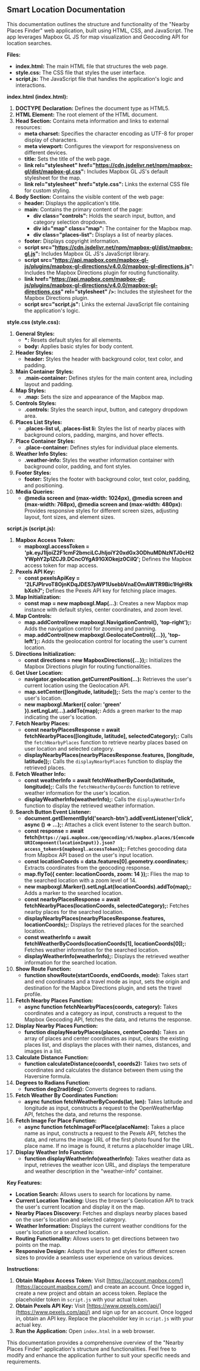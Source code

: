 ## Smart Location Documentation

This documentation outlines the structure and functionality of the "Nearby Places Finder" web application, built using HTML, CSS, and JavaScript. The app leverages Mapbox GL JS for map visualization and Geocoding API for location searches.

**Files:**

- **index.html:** The main HTML file that structures the web page.
- **style.css:** The CSS file that styles the user interface.
- **script.js:** The JavaScript file that handles the application's logic and interactions.

**index.html (index.html):**

1. **DOCTYPE Declaration:** Defines the document type as HTML5.
2. **HTML Element:** The root element of the HTML document.
3. **Head Section:** Contains meta information and links to external resources:
    - **meta charset:** Specifies the character encoding as UTF-8 for proper display of characters.
    - **meta viewport:** Configures the viewport for responsiveness on different devices.
    - **title:** Sets the title of the web page.
    - **link rel="stylesheet" href="https://cdn.jsdelivr.net/npm/mapbox-gl/dist/mapbox-gl.css":** Includes Mapbox GL JS's default stylesheet for the map.
    - **link rel="stylesheet" href="style.css":** Links the external CSS file for custom styling.
4. **Body Section:** Contains the visible content of the web page:
    - **header:** Displays the application's title.
    - **main:** Contains the primary content of the page:
        - **div class="controls":** Holds the search input, button, and category selection dropdown.
        - **div id="map" class="map":** The container for the Mapbox map.
        - **div class="places-list":** Displays a list of nearby places.
    - **footer:** Displays copyright information.
    - **script src="https://cdn.jsdelivr.net/npm/mapbox-gl/dist/mapbox-gl.js":** Includes Mapbox GL JS's JavaScript library.
    - **script src="https://api.mapbox.com/mapbox-gl-js/plugins/mapbox-gl-directions/v4.0.0/mapbox-gl-directions.js":** Includes the Mapbox Directions plugin for routing functionality.
    - **link href="https://api.mapbox.com/mapbox-gl-js/plugins/mapbox-gl-directions/v4.0.0/mapbox-gl-directions.css" rel="stylesheet" />:** Includes the stylesheet for the Mapbox Directions plugin.
    - **script src="script.js":** Links the external JavaScript file containing the application's logic.

**style.css (style.css):**

1. **General Styles:**
    - **\*:** Resets default styles for all elements.
    - **body:** Applies basic styles for body content.
2. **Header Styles:**
    - **header:** Styles the header with background color, text color, and padding.
3. **Main Container Styles:**
    - **.main-container:** Defines styles for the main content area, including layout and padding.
4. **Map Styles:**
    - **.map:** Sets the size and appearance of the Mapbox map.
5. **Controls Styles:**
    - **.controls:** Styles the search input, button, and category dropdown area.
6. **Places List Styles:**
    - **.places-list ul, .places-list li:** Styles the list of nearby places with background colors, padding, margins, and hover effects.
7. **Place Container Styles:**
    - **.place-container:** Defines styles for individual place elements.
8. **Weather Info Styles:**
    - **.weather-info:** Styles the weather information container with background color, padding, and font styles.
9. **Footer Styles:**
    - **footer:** Styles the footer with background color, text color, padding, and positioning.
10. **Media Queries:**
    - **@media screen and (max-width: 1024px), @media screen and (max-width: 768px), @media screen and (max-width: 480px):** Provides responsive styles for different screen sizes, adjusting layout, font sizes, and element sizes.

**script.js (script.js):**

1. **Mapbox Access Token:**
    - **mapboxgl.accessToken = 'pk.eyJ1IjoiZ2F1cmF2bmciLCJhIjoiY20xdGx3ODhuMDNzNTJ0cHI2YWphY2p1ZCJ9.DCncOYgA91GXOkejz0CilQ';** Defines the Mapbox access token for map access.
2. **Pexels API Key:**
    - **const pexelsApiKey = '2LFJPIrvoT8OjnKDqJDES7pWP1UsebbVnaEOmAWTR9Bic1HgHRkbXch7';** Defines the Pexels API key for fetching place images.
3. **Map Initialization:**
    - **const map = new mapboxgl.Map(...):** Creates a new Mapbox map instance with default styles, center coordinates, and zoom level.
4. **Map Controls:**
    - **map.addControl(new mapboxgl.NavigationControl(), 'top-right');:** Adds the navigation control for zooming and panning.
    - **map.addControl(new mapboxgl.GeolocateControl({...}), 'top-left');:** Adds the geolocation control for locating the user's current location.
5. **Directions Initialization:**
    - **const directions = new MapboxDirections({...});:** Initializes the Mapbox Directions plugin for routing functionalities.
6. **Get User Location:**
    - **navigator.geolocation.getCurrentPosition(...):** Retrieves the user's current location using the Geolocation API.
    - **map.setCenter([longitude, latitude]);:** Sets the map's center to the user's location.
    - **new mapboxgl.Marker({ color: 'green' }).setLngLat(...).addTo(map);:** Adds a green marker to the map indicating the user's location.
7. **Fetch Nearby Places:**
    - **const nearbyPlacesResponse = await fetchNearbyPlaces([longitude, latitude], selectedCategory);:** Calls the `fetchNearbyPlaces` function to retrieve nearby places based on user location and selected category.
    - **displayNearbyPlaces(nearbyPlacesResponse.features, [longitude, latitude]);:** Calls the `displayNearbyPlaces` function to display the retrieved places.
8. **Fetch Weather Info:**
    - **const weatherInfo = await fetchWeatherByCoords(latitude, longitude);:** Calls the `fetchWeatherByCoords` function to retrieve weather information for the user's location.
    - **displayWeatherInfo(weatherInfo);:** Calls the `displayWeatherInfo` function to display the retrieved weather information.
9. **Search Button Event Listener:**
    - **document.getElementById('search-btn').addEventListener('click', async () => ...);:** Attaches a click event listener to the search button.
    - **const response = await fetch(`https://api.mapbox.com/geocoding/v5/mapbox.places/${encodeURIComponent(locationInput)}.json?access_token=${mapboxgl.accessToken}`);:** Fetches geocoding data from Mapbox API based on the user's input location.
    - **const locationCoords = data.features[0].geometry.coordinates;:** Extracts coordinates from the geocoding response.
    - **map.flyTo({ center: locationCoords, zoom: 14 });:** Flies the map to the searched location with a zoom level of 14.
    - **new mapboxgl.Marker().setLngLat(locationCoords).addTo(map);:** Adds a marker to the searched location.
    - **const nearbyPlacesResponse = await fetchNearbyPlaces(locationCoords, selectedCategory);:** Fetches nearby places for the searched location.
    - **displayNearbyPlaces(nearbyPlacesResponse.features, locationCoords);:** Displays the retrieved places for the searched location.
    - **const weatherInfo = await fetchWeatherByCoords(locationCoords[1], locationCoords[0]);:** Fetches weather information for the searched location.
    - **displayWeatherInfo(weatherInfo);:** Displays the retrieved weather information for the searched location.
10. **Show Route Function:**
    - **function showRoute(startCoords, endCoords, mode):** Takes start and end coordinates and a travel mode as input, sets the origin and destination for the Mapbox Directions plugin, and sets the travel profile.
11. **Fetch Nearby Places Function:**
    - **async function fetchNearbyPlaces(coords, category):** Takes coordinates and a category as input, constructs a request to the Mapbox Geocoding API, fetches the data, and returns the response.
12. **Display Nearby Places Function:**
    - **function displayNearbyPlaces(places, centerCoords):** Takes an array of places and center coordinates as input, clears the existing places list, and displays the places with their names, distances, and images in a list.
13. **Calculate Distance Function:**
    - **function calculateDistance(coords1, coords2):** Takes two sets of coordinates and calculates the distance between them using the Haversine formula.
14. **Degrees to Radians Function:**
    - **function deg2rad(deg):** Converts degrees to radians.
15. **Fetch Weather By Coordinates Function:**
    - **async function fetchWeatherByCoords(lat, lon):** Takes latitude and longitude as input, constructs a request to the OpenWeatherMap API, fetches the data, and returns the response.
16. **Fetch Image For Place Function:**
    - **async function fetchImageForPlace(placeName):** Takes a place name as input, constructs a request to the Pexels API, fetches the data, and returns the image URL of the first photo found for the place name. If no image is found, it returns a placeholder image URL.
17. **Display Weather Info Function:**
    - **function displayWeatherInfo(weatherInfo):** Takes weather data as input, retrieves the weather icon URL, and displays the temperature and weather description in the "weather-info" container.

**Key Features:**

- **Location Search:** Allows users to search for locations by name.
- **Current Location Tracking:** Uses the browser's Geolocation API to track the user's current location and display it on the map.
- **Nearby Places Discovery:** Fetches and displays nearby places based on the user's location and selected category.
- **Weather Information:** Displays the current weather conditions for the user's location or a searched location.
- **Routing Functionality:** Allows users to get directions between two points on the map.
- **Responsive Design:** Adapts the layout and styles for different screen sizes to provide a seamless user experience on various devices.

**Instructions:**

1. **Obtain Mapbox Access Token:** Visit [https://account.mapbox.com/](https://account.mapbox.com/) and create an account. Once logged in, create a new project and obtain an access token. Replace the placeholder token in `script.js` with your actual token.
2. **Obtain Pexels API Key:** Visit [https://www.pexels.com/api/](https://www.pexels.com/api/) and sign up for an account. Once logged in, obtain an API key. Replace the placeholder key in `script.js` with your actual key.
3. **Run the Application:** Open `index.html` in a web browser.

This documentation provides a comprehensive overview of the "Nearby Places Finder" application's structure and functionalities. Feel free to modify and enhance the application further to suit your specific needs and requirements. 
